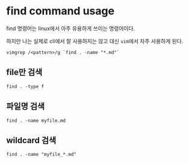 # find command usage

find 명령어는 linux에서 아주 유용하게 쓰이는 명령어이다.

하지만 나는 실제로 cli에서 잘 사용하지는 않고 대신 `vim`에서 자주 사용하게 된다.

```
vimgrep /<pattern>/g `find . -name "*.md"`
```

## file만 검색

```
find . -type f
```

## 파일명 검색

```
find . -name myfile.md
```

## wildcard 검색

```
find . -name "myfile_*.md"
```
